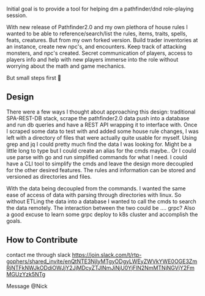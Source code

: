 Initial goal is to provide a tool for helping dm a pathfinder/dnd 
role-playing session.

With new release of Pathfinder2.0 and my own plethora of house rules I 
wanted to be able to reference/search/list the rules, items, traits, spells, feats, creatures.
But from my own forked version. 
Build trader inventories at an instance, create new npc's, and encounters.
Keep track of attacking monsters, and npc's created.
Secret communication of players, access to players info and help with new players
immerse into the role without worrying about the math and game mechanics.

But small steps first :camel:

## Design

There were a few ways I thought about approaching this design: 
traditional SPA-REST-DB stack, scrape the pathfinder2.0 data push into a database
and run db queries and have a REST API wrapping it to interface with.
Once I scraped some data to test with and added some house rule changes, 
I was left with a directory of files that were actually quite usable for myself. 
Using grep and jq I could pretty much find the data I was looking for. Might be 
a little long to type but I could create an alias for the cmds maybe..
Or I could use parse with go and run simplified commands for what I need. 
I could have a CLI tool to simplify the cmds and leave the design more decoupled for 
the other desired features. The rules and information can be stored and versioned 
as directories and files. 

With the data being decoupled from the commands. I wanted the same ease of access of 
data with parsing through directories with linux. So without ETLing the data into a 
database I wanted to call the cmds to search the data remotely. The interaction between 
the two could be .... grpc? Also a good excuse to learn some grpc deploy to k8s cluster 
and accomplish the goals. 



## How to Contribute

contact me through slack 
https://join.slack.com/t/rtp-gophers/shared_invite/enQtNTE3NjIyMTgyODgyLWEyZWVkYWE0OGE3ZmRjNTFkNWJkODdiOWJjY2JjMDcyZTJlNmJiNjU0YjFlN2NmMTNjNGVjY2FmMGUzYzk5NTg

Message @Nick
